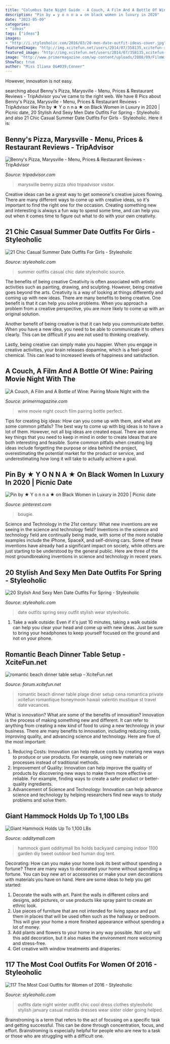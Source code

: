 ```yaml
---
title: "Columbus Date Night Guide - A Couch, A Film And A Bottle Of Wine: Pairing Movie Night With The"
description: "Pin by ★ y o n n a ★ on black women in luxury in 2020"
date: "2023-05-09"
categories:
- "ideas"
tags: ["ideas"]
images:
- "http://i.styleoholic.com/2016/03/20-men-date-outfit-ideas-cover.jpg"
featuredImage: "http://img.xcitefun.net/users/2014/07/358135,xcitefun-romantic-beach-set-up-3.jpg"
featured_image: "http://img.xcitefun.net/users/2014/07/358135,xcitefun-romantic-beach-set-up-3.jpg"
image: "http://www.primermagazine.com/wp-content/uploads/2008/09/FilmWine/FilmWine_Feature.jpg"
ShowToc: true
author: "Miss Iliana O&#039;Conner"
---
```



However, innovation is not easy.

	

		
searching about Benny&#039;s Pizza, Marysville - Menu, Prices &amp; Restaurant Reviews - TripAdvisor you've came to the right web. We have 8 Pics about Benny&#039;s Pizza, Marysville - Menu, Prices &amp; Restaurant Reviews - TripAdvisor like Pin by ★ Y o n n a ★ on Black Women in Luxury in 2020 | Picnic date, 20 Stylish And Sexy Men Date Outfits For Spring - Styleoholic and also 21 Chic Casual Summer Date Outfits For Girls - Styleoholic. Here it is:
		
    
## Benny&#039;s Pizza, Marysville - Menu, Prices &amp; Restaurant Reviews - TripAdvisor

<img loading=lazy src="http://media-cdn.tripadvisor.com/media/photo-s/02/b6/43/c9/benny-s-pizza.jpg" onerror="this.onerror=null;this.src='https://tse4.mm.bing.net/th?id=OIP.S9Vizrt7q7P2DxEoCGsP7QHaFj&amp;pid=15.1';" alt="Benny&#039;s Pizza, Marysville - Menu, Prices &amp; Restaurant Reviews - TripAdvisor">

_Source: tripadvisor.com_

>marysville benny pizza ohio tripadvisor visitor. 

	

Creative ideas can be a great way to get someone's creative juices flowing. There are many different ways to come up with creative ideas, so it's important to find the right one for the occasion. Creating something new and interesting is always a fun way to spend some time, and can help you out when it comes time to figure out what to do with your own creativity.

    
## 21 Chic Casual Summer Date Outfits For Girls - Styleoholic

<img loading=lazy src="http://i.styleoholic.com/2016/04/chic-casual-summer-date-outfits-for-girls-6.jpg" onerror="this.onerror=null;this.src='https://tse4.mm.bing.net/th?id=OIP.ihB-TFyXDEWekWCL2m7sMQAAAA&amp;pid=15.1';" alt="21 Chic Casual Summer Date Outfits For Girls - Styleoholic">

_Source: styleoholic.com_

>summer outfits casual chic date styleoholic source. 

	

The benefits of being creative
Creativity is often associated with artistic activities such as painting, drawing, and sculpting. However, being creative goes beyond the arts. Creativity is a way of looking at things differently and coming up with new ideas.
There are many benefits to being creative. One benefit is that it can help you solve problems. When you approach a problem from a creative perspective, you are more likely to come up with an original solution.

Another benefit of being creative is that it can help you communicate better. When you have a new idea, you need to be able to communicate it to others clearly. This can be difficult if you are not used to thinking creatively.

Lastly, being creative can simply make you happier. When you engage in creative activities, your brain releases dopamine, which is a feel-good chemical. This can lead to increased levels of happiness and satisfaction.

    
## A Couch, A Film And A Bottle Of Wine: Pairing Movie Night With The

<img loading=lazy src="http://www.primermagazine.com/wp-content/uploads/2008/09/FilmWine/FilmWine_Feature.jpg" onerror="this.onerror=null;this.src='https://tse1.mm.bing.net/th?id=OIP.xSdP7mfFerwwbHGd8_wPMgHaDo&amp;pid=15.1';" alt="A Couch, A Film and A Bottle of Wine: Pairing Movie Night with the">

_Source: primermagazine.com_

>wine movie night couch film pairing bottle perfect. 

	

Tips for creating big ideas: How can you come up with them, and what are some common pitfalls?
The best way to come up with big ideas is to have a lot of them. However, not all big ideas are created equal. There are some key things that you need to keep in mind in order to create Ideas that are both interesting and feasible. Some common pitfalls when creating big ideas include forgetting the purpose or idea behind the project, overestimating the potential market for the product or service, and underestimating how long it will take to actually achieve a goal.

    
## Pin By ★ Y O N N A ★ On Black Women In Luxury In 2020 | Picnic Date

<img loading=lazy src="https://i.pinimg.com/originals/81/38/d1/8138d127c89c38efa3d52b523d22c3ba.jpg" onerror="this.onerror=null;this.src='https://tse4.mm.bing.net/th?id=OIP.Z5V6cJ7DoYt4043_SGECgwHaJ3&amp;pid=15.1';" alt="Pin by ★ Y o n n a ★ on Black Women in Luxury in 2020 | Picnic date">

_Source: pinterest.com_

>bougie. 

	

Science and Technology in the 21st century: What new inventions are we seeing in the science and technology field?
Inventions in the science and technology field are continually being made, with some of the more notable examples include the iPhone, SpaceX, and self-driving cars. Some of these inventions have already had a significant impact on society, while others are just starting to be understood by the general public. Here are three of the most groundbreaking inventions in science and technology in recent years.

    
## 20 Stylish And Sexy Men Date Outfits For Spring - Styleoholic

<img loading=lazy src="http://i.styleoholic.com/2016/03/20-men-date-outfit-ideas-cover.jpg" onerror="this.onerror=null;this.src='https://tse2.mm.bing.net/th?id=OIP.gzUB-6JTRuRS8mo5fYZrAAHaLG&amp;pid=15.1';" alt="20 Stylish And Sexy Men Date Outfits For Spring - Styleoholic">

_Source: styleoholic.com_

>date outfits spring sexy outfit stylish wear styleoholic. 

	

1. Take a walk outside: Even if it's just 10 minutes, taking a walk outside can help you clear your head and come up with new ideas. Just be sure to bring your headphones to keep yourself focused on the ground and not on your phone.

    
## Romantic Beach Dinner Table Setup - XciteFun.net

<img loading=lazy src="http://img.xcitefun.net/users/2014/07/358135,xcitefun-romantic-beach-set-up-3.jpg" onerror="this.onerror=null;this.src='https://tse1.mm.bing.net/th?id=OIP.bWFqO7N4BTGyjR9ZMXZjcwHaE8&amp;pid=15.1';" alt="romantic beach dinner table setup - XciteFun.net">

_Source: forum.xcitefun.net_

>romantic beach dinner table plage diner setup cena romantica private xcitefun romantique honeymoon hawaii valentin mustique st travel date vacances. 

	

What is innovation? What are some of the benefits of innovation?
Innovation is the process of making something new and different. It can refer to anything from creating a new kind of food to using a new technology in your business. There are many benefits to innovation, including reducing costs, improving quality, and advancing science and technology. Here are five of the most important: 
1. Reducing Costs: Innovation can help reduce costs by creating new ways to produce or use products. For example, using new materials or processes instead of traditional methods.
2. Improvement of Quality: Innovation can help improve the quality of products by discovering new ways to make them more effective or reliable. For example, finding ways to create a safer product or better-quality ingredients.
3. Advancement of Science and Technology: Innovation can help advance science and technology by helping researchers find new ways to study problems and solve them.

    
## Giant Hammock Holds Up To 1,100 LBs

<img loading=lazy src="https://odditymall.com/includes/content/giant-hammock-0.jpg" onerror="this.onerror=null;this.src='https://tse1.mm.bing.net/th?id=OIP.UCAye1bSP7F8WFb4_xGTRgHaGp&amp;pid=15.1';" alt="Giant Hammock Holds Up To 1,100 LBs">

_Source: odditymall.com_

>hammock giant odditymall lbs holds backyard camping indoor 1100 garden diy tweet outdoor bed human dog tent. 

	

Decorating: How can you make your home look its best without spending a fortune?
There are many ways to decorated your home without spending a fortune. You can buy new art or accessories or make your own decorations with materials you have on hand. Here are some ideas to help you get started: 
1. Decorate the walls with art. Paint the walls in different colors and designs, add pictures, or use products like spray paint to create an ethnic look. 
2. Use pieces of furniture that are not intended for living space and put them in places that will be used often such as the hallway or bedroom. This will give your home a more finished appearance without spending a lot of money. 
3. Add plants and flowers to your home in any way possible. Not only will this add decoration, but it also makes the environment more welcoming and stress-free. 
4. Get creative with window treatments and draperies.

    
## 117 The Most Cool Outfits For Women Of 2016 - Styleoholic

<img loading=lazy src="https://i.styleoholic.com/2017/01/best-date-outfit-2016.jpg" onerror="this.onerror=null;this.src='https://tse1.mm.bing.net/th?id=OIP.bnVoZSvOeKBpxsy1oFCN5gHaLI&amp;pid=15.1';" alt="117 The Most Cool Outfits for Women of 2016 - Styleoholic">

_Source: styleoholic.com_

>outfits date night winter outfit chic cool dress clothes styleoholic stylish january casual matilda dresses wear sister older going helped. 

	

Brainstroming is a term that refers to the act of focusing on a specific task and getting successful. This can be done through concentration, focus, and effort. Brainstroming is especially helpful for people who are new to a task or those who are struggling with a difficult one.

